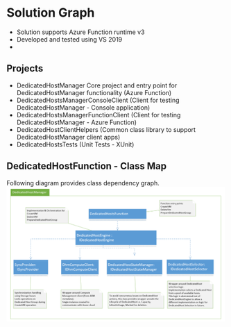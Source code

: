 # Solution Graph

* Solution supports Azure Function runtime v3 
* Developed and tested using VS 2019
* 
## Projects
* DedicatedHostManager
Core project and entry point for DedicatedHostManager functionality (Azure Function)
* DedicatedHostsManagerConsoleClient (Client for testing DedicatedHostManager - Console application)
* DedicatedHostsManagerFunctionClient (Client for testing DedicatedHostManager - Azure Function)
* DedicatedHostClientHelpers (Common class library to support DedicatedHostManager client apps)
* DedicatedHostsTests (Unit Tests - XUnit)

## DedicatedHostFunction - Class Map
Following diagram provides class dependency graph.
![Solution Graph](images/dependencygraph.PNG)